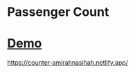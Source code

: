 # Passenger Count

# [Demo](https://counter-amirahnasihah.netlify.app/)
https://counter-amirahnasihah.netlify.app/
